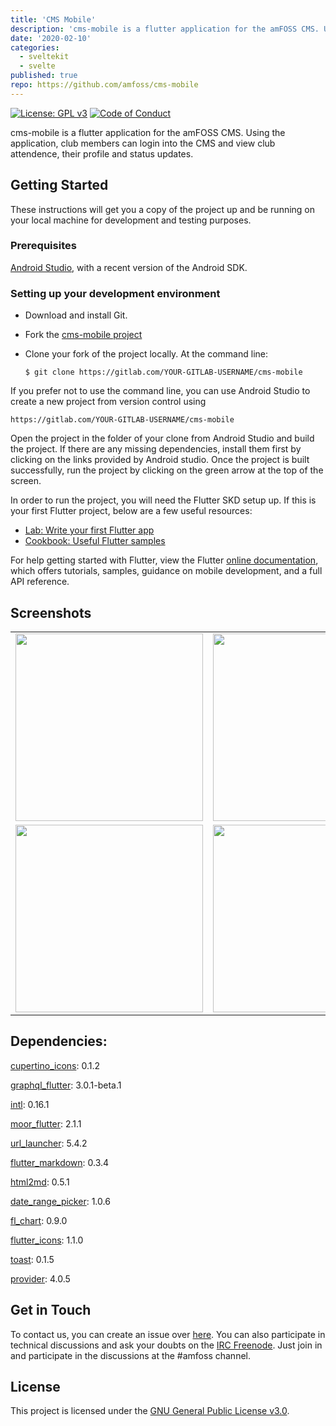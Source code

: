 ```yaml
---
title: 'CMS Mobile'
description: 'cms-mobile is a flutter application for the amFOSS CMS. Using the application, club members can login into the CMS and view club attendence, their profile and status updates.'
date: '2020-02-10'
categories:
  - sveltekit
  - svelte
published: true
repo: https://github.com/amfoss/cms-mobile
---
```


[![License: GPL v3](https://img.shields.io/badge/License-GPLv3-blue.svg)](https://www.gnu.org/licenses/gpl-3.0)
[![Code of Conduct](https://img.shields.io/badge/%E2%9D%A4-code%20of%20conduct-e04545.svg?style=flat)](https://gitlab.com/amfoss/cms-mobile/-/blob/master/CODE_OF_CONDUCT.md)

cms-mobile is a flutter application for the amFOSS CMS. Using the application, club members can login into the CMS and view club attendence, their profile and status updates. 

## Getting Started

These instructions will get you a copy of the project up and be running on your local machine for development and testing purposes.

### Prerequisites

[Android Studio](https://developer.android.com/studio), with a recent version of the Android SDK.

### Setting up your development environment

- Download and install Git.

- Fork the [cms-mobile project](https://gitlab.com/amfoss/cms-mobile)

- Clone your fork of the project locally. At the command line:
    ```
    $ git clone https://gitlab.com/YOUR-GITLAB-USERNAME/cms-mobile
    ```

If you prefer not to use the command line, you can use Android Studio to create a new project from version control using 
```
https://gitlab.com/YOUR-GITLAB-USERNAME/cms-mobile
```

Open the project in the folder of your clone from Android Studio and build the project. If there are any missing dependencies, install them first by clicking on the links provided by Android studio. Once the project is built successfully, run the project by clicking on the green arrow at the top of the screen.

In order to run the project, you will need the Flutter SKD setup up. If this is your first Flutter project, below are a few useful resources:

- [Lab: Write your first Flutter app](https://flutter.dev/docs/get-started/codelab)
- [Cookbook: Useful Flutter samples](https://flutter.dev/docs/cookbook)

For help getting started with Flutter, view the Flutter 
[online documentation](https://flutter.dev/docs), which offers tutorials,
samples, guidance on mobile development, and a full API reference.

## Screenshots

<table border="0">
  <tr>
    <td><img src="https://user-images.githubusercontent.com/20596763/85025069-87cf3000-b194-11ea-9d7d-0c9dffe9738b.png" width="300"></td>
    <td><img src="https://user-images.githubusercontent.com/20596763/85025107-91589800-b194-11ea-802d-f4a6ce307f55.png" width="300"></td>
    <td><img src="https://user-images.githubusercontent.com/20596763/85025124-987fa600-b194-11ea-971f-db32abb048c8.png" width="300"></td>
  </tr>
  <tr>
    <td><img src="https://user-images.githubusercontent.com/20596763/85027884-0e394100-b198-11ea-8d13-038c06d13b16.png" width="300"></td>
    <td><img src="https://user-images.githubusercontent.com/20596763/85027873-0b3e5080-b198-11ea-9901-3793dee23fdd.png" width="300"></td>
    <td><img src="https://user-images.githubusercontent.com/20596763/85027853-07123300-b198-11ea-8714-eda3f80f3082.png" width="300"></td>
  </tr>
</table>

##  Dependencies:

[cupertino_icons](https://pub.dev/packages/cupertino_icons): 0.1.2

[graphql_flutter](https://pub.dev/packages/graphql_flutter): 3.0.1-beta.1

[intl](https://pub.dev/packages/intl): 0.16.1

[moor_flutter](https://pub.dev/packages/moor_flutter): 2.1.1

[url_launcher](https://pub.dev/packages/url_launcher): 5.4.2

[flutter_markdown](https://pub.dev/packages/flutter_markdown): 0.3.4

[html2md](https://pub.dev/packages/html2md): 0.5.1

[date_range_picker](https://pub.dev/packages/date_range_picker): 1.0.6

[fl_chart](https://pub.dev/packages/fl_chart): 0.9.0

[flutter_icons](https://pub.dev/packages/flutter_icons): 1.1.0

[toast](https://pub.dev/packages/toast): 0.1.5

[provider](https://pub.dev/packages/provider): 4.0.5

## Get in Touch

To contact us, you can create an issue over [here](https://gitlab.com/amfoss/cms-mobile/-/issues/). 
You can also participate in technical discussions and ask your doubts on the [IRC Freenode](https://webchat.freenode.net/). Just join in and participate in the discussions at the #amfoss channel.

## License
This project is licensed under the [GNU General Public License v3.0](https://gitlab.com/amfoss/cms-mobile/blob/master/LICENSE).